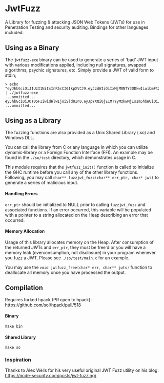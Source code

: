 
# JwtFuzz

A Library for fuzzing & attacking JSON Web Tokens (JWTs) for use in Penetration Testing and security auditing. Bindings for other languages included.

## Using as a Binary

The `jwtfuzz-exe` binary can be used to generate a series of 'bad' JWT input with various modifications applied, including null signatures, swapped algorithms, psychic signatures, etc. Simply provide a JWT of valid form to stdin;

```
> echo "eyJhbGciOiJIUzI1NiIsInR5cCI6IkpXVCJ9.eyJzdWIiOiIxMjM0NTY3ODkwIiwibmFtZSI6IkpvaG4gRG9lIiwiaWF0IjoxNTE2MjM5MDIyfQ.SflKxwRJSMeKKF2QT4fwpMeJf36POk6yJV_adQssw5c" | ./jwtfuzz-exe
...ommitted...
eyJhbGciOiJOT05FIiwidHlwIjoiSldUIn0.eyJpYXQiOjE1MTYyMzkwMjIsIm5hbWUiOiJKb2huIERvZSIsInN1YiI6IjEyMzQ1Njc4OTAifQ.SflKxwRJSMeKKF2QT4fwpMeJf36POk6yJV_adQssw5c=
...ommitted...
```

## Using as a Library

The fuzzing functions are also provided as a Unix Shared Library (.so) and Windows DLL.

You can call the library from C or any language in which you can utilize dynamic-library or a Foreign Function Interface (FFI). An example may be found in the `./so/test` directory, which demonstrates usage in C.

This module requires that the `jwtfuzz_init()` function is called to initialize the GHC runtime before you call any of the other library functions. Following, you may call `char** fuzzjwt_fuzz(char** err_ptr, char* jwt)` to generate a series of malicious input.

#### Handling Errors

`err_ptr` should be initialized to NULL prior to calling `fuzzjwt_fuzz` and associated functions. If an error occurred, this variable will be populated with a pointer to a string allocated on the Heap describing an error that occurred.

#### Memory Allocation

Usage of this library allocates memory on the Heap. After consumption of the returned JWTs and `err_ptr`, they must be free'd or you will have a memory leak (overconsumption, not disclosure) in your program whenever you fuzz a JWT. Please see `./so/test/main.c` for an example.

You may use the `void jwtfuzz_free(char* err, char** jwts)` function to deallocate all memory once you have processed the output.

## Compilation

Requires forked hpack (PR open to hpack):
https://github.com/sol/hpack/pull/518

#### Binary
```
make bin
```

#### Shared Library

```
make so
```

### Inspiration

Thanks to Alex Wells for his very useful original JWT Fuzz utility on his blog:
https://node-security.com/posts/jwt-fuzzing/

